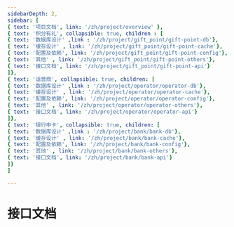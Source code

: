 ```yaml
---
sidebarDepth: 2,
sidebar: [
{ text: '项目文档', link: '/zh/project/overview' },
{ text: '积分有礼', collapsible: true, children : [
{ text: '数据库设计' ,link : '/zh/project/gift_point/gift-point-db'},
{ text: '缓存设计' , link: '/zh/project/gift_point/gift-point-cache'},
{ text: '配置及依赖', link: '/zh/project/gift_point/gift-point-config'},
{ text: '其他' , link: '/zh/project/gift_point/gift-point-others'},
{ text: '接口文档', link: '/zh/project/gift_point/gift-point-api'}
]},
{ text: '运营商', collapsible: true, children: [
{ text: '数据库设计' ,link : '/zh/project/operator/operator-db'},
{ text: '缓存设计' , link: '/zh/project/operator/operator-cache'},
{ text: '配置及依赖', link: '/zh/project/operator/operator-config'},
{ text: '其他' , link: '/zh/project/operator/operator-others'},
{ text: '接口文档', link: '/zh/project/operator/operator-api'}
]},
{ text: '银行申卡', collapsible: true, children: [
{ text: '数据库设计' ,link : '/zh/project/bank/bank-db'},
{ text: '缓存设计' , link: '/zh/project/bank/bank-cache'},
{ text: '配置及依赖', link: '/zh/project/bank/bank-config'},
{ text: '其他' , link: '/zh/project/bank/bank-others'},
{ text: '接口文档', link: '/zh/project/bank/bank-api'}
]}
]

---
```


# 接口文档